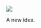 ![](https://db-feed.s3.amazonaws.com/legacy/Screen_Shot_2019_09_30_at_5_19_18_PM-1569878397303.png)

A new idea.
